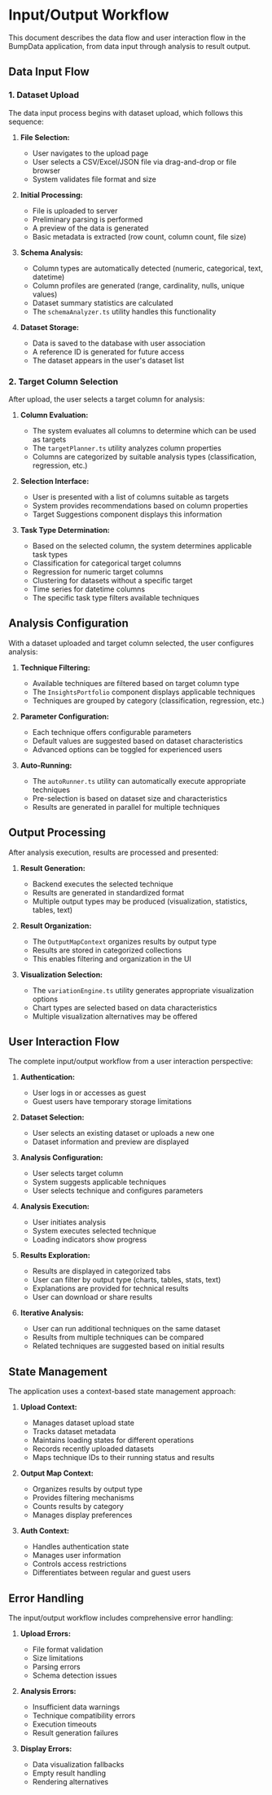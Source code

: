 # Input/Output Workflow

This document describes the data flow and user interaction flow in the BumpData application, from data input through analysis to result output.

## Data Input Flow

### 1. Dataset Upload

The data input process begins with dataset upload, which follows this sequence:

1. **File Selection:**
   - User navigates to the upload page
   - User selects a CSV/Excel/JSON file via drag-and-drop or file browser
   - System validates file format and size

2. **Initial Processing:**
   - File is uploaded to server
   - Preliminary parsing is performed
   - A preview of the data is generated
   - Basic metadata is extracted (row count, column count, file size)

3. **Schema Analysis:**
   - Column types are automatically detected (numeric, categorical, text, datetime)
   - Column profiles are generated (range, cardinality, nulls, unique values)
   - Dataset summary statistics are calculated
   - The `schemaAnalyzer.ts` utility handles this functionality

4. **Dataset Storage:**
   - Data is saved to the database with user association
   - A reference ID is generated for future access
   - The dataset appears in the user's dataset list

### 2. Target Column Selection

After upload, the user selects a target column for analysis:

1. **Column Evaluation:**
   - The system evaluates all columns to determine which can be used as targets
   - The `targetPlanner.ts` utility analyzes column properties
   - Columns are categorized by suitable analysis types (classification, regression, etc.)

2. **Selection Interface:**
   - User is presented with a list of columns suitable as targets
   - System provides recommendations based on column properties
   - Target Suggestions component displays this information

3. **Task Type Determination:**
   - Based on the selected column, the system determines applicable task types
   - Classification for categorical target columns
   - Regression for numeric target columns
   - Clustering for datasets without a specific target
   - Time series for datetime columns
   - The specific task type filters available techniques

## Analysis Configuration

With a dataset uploaded and target column selected, the user configures analysis:

1. **Technique Filtering:**
   - Available techniques are filtered based on target column type
   - The `InsightsPortfolio` component displays applicable techniques
   - Techniques are grouped by category (classification, regression, etc.)

2. **Parameter Configuration:**
   - Each technique offers configurable parameters
   - Default values are suggested based on dataset characteristics
   - Advanced options can be toggled for experienced users

3. **Auto-Running:**
   - The `autoRunner.ts` utility can automatically execute appropriate techniques
   - Pre-selection is based on dataset size and characteristics
   - Results are generated in parallel for multiple techniques

## Output Processing

After analysis execution, results are processed and presented:

1. **Result Generation:**
   - Backend executes the selected technique
   - Results are generated in standardized format
   - Multiple output types may be produced (visualization, statistics, tables, text)

2. **Result Organization:**
   - The `OutputMapContext` organizes results by output type
   - Results are stored in categorized collections
   - This enables filtering and organization in the UI

3. **Visualization Selection:**
   - The `variationEngine.ts` utility generates appropriate visualization options
   - Chart types are selected based on data characteristics
   - Multiple visualization alternatives may be offered

## User Interaction Flow

The complete input/output workflow from a user interaction perspective:

1. **Authentication:**
   - User logs in or accesses as guest
   - Guest users have temporary storage limitations

2. **Dataset Selection:**
   - User selects an existing dataset or uploads a new one
   - Dataset information and preview are displayed

3. **Analysis Configuration:**
   - User selects target column
   - System suggests applicable techniques
   - User selects technique and configures parameters

4. **Analysis Execution:**
   - User initiates analysis
   - System executes selected technique
   - Loading indicators show progress

5. **Results Exploration:**
   - Results are displayed in categorized tabs
   - User can filter by output type (charts, tables, stats, text)
   - Explanations are provided for technical results
   - User can download or share results

6. **Iterative Analysis:**
   - User can run additional techniques on the same dataset
   - Results from multiple techniques can be compared
   - Related techniques are suggested based on initial results

## State Management

The application uses a context-based state management approach:

1. **Upload Context:**
   - Manages dataset upload state
   - Tracks dataset metadata
   - Maintains loading states for different operations
   - Records recently uploaded datasets
   - Maps technique IDs to their running status and results

2. **Output Map Context:**
   - Organizes results by output type
   - Provides filtering mechanisms
   - Counts results by category
   - Manages display preferences

3. **Auth Context:**
   - Handles authentication state
   - Manages user information
   - Controls access restrictions
   - Differentiates between regular and guest users

## Error Handling

The input/output workflow includes comprehensive error handling:

1. **Upload Errors:**
   - File format validation
   - Size limitations
   - Parsing errors
   - Schema detection issues

2. **Analysis Errors:**
   - Insufficient data warnings
   - Technique compatibility errors
   - Execution timeouts
   - Result generation failures

3. **Display Errors:**
   - Data visualization fallbacks
   - Empty result handling
   - Rendering alternatives
